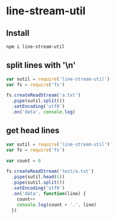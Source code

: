 line-stream-util
===================

## Install

```bash
npm i line-stream-util
```


## split lines with '\n'

```js
var sutil = require('line-stream-util')
var fs = require('fs')

fs.createReadStream('a.txt')
  .pipe(sutil.split())
  .setEncoding('utf8')
  .on('data', console.log)
```


## get head lines

```js
var sutil = require('line-stream-util')
var fs = require('fs')

var count = 0

fs.createReadStream('test/a.txt')
  .pipe(sutil.head(1))
  .pipe(sutil.split())
  .setEncoding('utf8')
  .on('data', function(line) {
    count++
    console.log(count + '.', line)
  })
```


